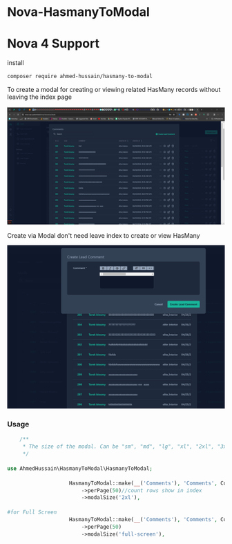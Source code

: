 # Nova-HasmanyToModal
# Nova 4 Support


install
```bash
composer require ahmed-hussain/hasmany-to-modal
```

<p>
To create a modal for creating or viewing related HasMany records without leaving the index page
</p>
<img src='https://github.com/ahmed-m-hussain/Nova-HasmanyToModal/blob/main/HasmanyToModal.png?raw=true'  alt="index">
<p>Create via Modal don't need leave index to create or view HasMany </p>
<img src='https://github.com/ahmed-m-hussain/Nova-HasmanyToModal/blob/main/HasmanyToModalCreate.png?raw=true'  alt="create">

### Usage
```php
    /**
     * The size of the modal. Can be "sm", "md", "lg", "xl", "2xl", "3xl", "4xl", "5xl", "6xl", "7xl", "full-screen".
     */

use AhmedHussain\HasmanyToModal\HasmanyToModal;

                    HasmanyToModal::make(__('Comments'), 'Comments', Comments::class)
                        ->perPage(50)//count rows show in index
                        ->modalSize('2xl'),

#for Full Screen
                    HasmanyToModal::make(__('Comments'), 'Comments', Comments::class)
                        ->perPage(50)
                        ->modalSize('full-screen'),

```


